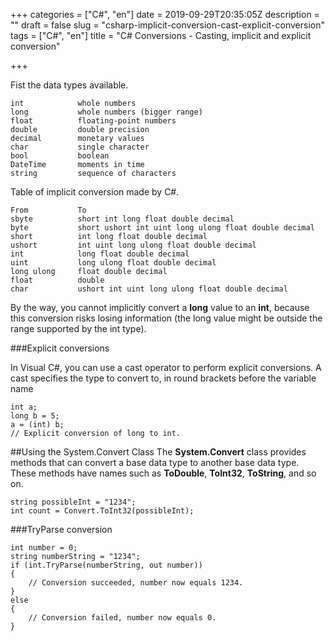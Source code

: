 +++
categories = ["C#", "en"]
date = 2019-09-29T20:35:05Z
description = ""
draft = false
slug = "csharp-implicit-conversion-cast-explicit-conversion"
tags = ["C#", "en"]
title = "C# Conversions - Casting, implicit and explicit conversion"

+++


Fist the data types available.

    int            whole numbers
    long           whole numbers (bigger range)
    float          floating-point numbers
    double         double precision
    decimal        monetary values
    char           single character
    bool           boolean
    DateTime       moments in time	
    string         sequence of characters


Table of implicit conversion made by C#.


    From           To 
    sbyte          short int long float double decimal 
    byte           short ushort int uint long ulong float double decimal 
    short          int long float double decimal 
    ushort         int uint long ulong float double decimal 
    int            long float double decimal 
    uint           long ulong float double decimal 
    long ulong     float double decimal 
    float          double 
    char           ushort int uint long ulong float double decimal


By the way, you cannot implicitly convert a **long** value to an **int**, because this conversion risks losing information (the long value might be outside the range supported by the int type). 

###Explicit conversions

In Visual C#, you can use a cast operator to perform explicit conversions. A cast specifies the type to convert to, in round brackets before the variable name

    int a; 
    long b = 5; 
    a = (int) b;    
    // Explicit conversion of long to int. 

##Using the System.Convert Class
The **System.Convert** class provides methods that can convert a base data type to another base data type. These methods have names such as **ToDouble**, **ToInt32**, **ToString**, and so on.

    string possibleInt = "1234"; 
    int count = Convert.ToInt32(possibleInt);

###TryParse conversion

    int number = 0; 
    string numberString = "1234"; 
    if (int.TryParse(numberString, out number)) 
    {     
        // Conversion succeeded, number now equals 1234. 
    } 
    else 
    {    
        // Conversion failed, number now equals 0. 
    }

